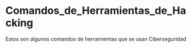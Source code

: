 # Comandos_de_Herramientas_de_Hacking
Estos son algunos comandos de herramientas que se usan Ciberseguridad 
